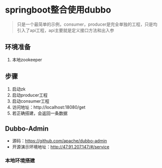 # springboot整合使用dubbo
> 只是一个最简单的示例，consumer，producer是完全单独的工程，只是均引入了api工程，api主要就是定义接口方法和出入参

## 环境准备
1. 本地zookeeper

## 步骤
1. 启动zk
2. 启动producer工程
3. 启动consumer工程
4. 访问地址：http://localhost:18080/get
5. 若正确搭建，会返回一条数据


## Dubbo-Admin

* 源码：https://github.com/apache/dubbo-admin
* 开源演示环境地址：http://47.91.207.147/#/service

### 本地环境搭建